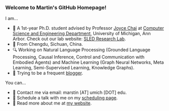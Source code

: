 ### Welcome to Martin's GitHub Homepage!

I am...
- :school: A 1st-year Ph.D. student advised by Professor [Joyce Chai](https://web.eecs.umich.edu/~chaijy/) at [Computer Science and Engineering Department](https://cse.engin.umich.edu/), University of Michigan, Ann Arbor. Check out our lab website: [SLED Research Lab](https://sled.eecs.umich.edu/).
- :panda_face: From Chengdu, Sichuan, China.
- :mag: Working on Natural Language Processing (Grounded Language Processing, Causal Inference, Control and Communication with Embodied Agents) and Machine Learning (Graph Neural Networks, Meta Learning, Semi-Supervised Learning, Knowledge Graphs).
- :thought_balloon: Trying to be a frequent [blogger](https://mars-tin.github.io/archives/).

You can...
- :e-mail: Contact me via email: marstin \[AT\] umich \[DOT\] edu.
- :speech_balloon: Schedule a talk with me on my [scheduling page](https://calendly.com/mars-tin).
- :link: Read more about me at [my website](https://mars-tin.github.io/).
